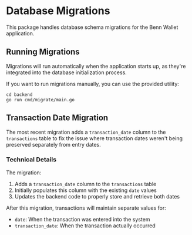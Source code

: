 # Database Migrations

This package handles database schema migrations for the Benn Wallet application.

## Running Migrations

Migrations will run automatically when the application starts up, as they're integrated into the database initialization process.

If you want to run migrations manually, you can use the provided utility:

```
cd backend
go run cmd/migrate/main.go
```

## Transaction Date Migration

The most recent migration adds a `transaction_date` column to the `transactions` table to fix the issue where transaction dates weren't being preserved separately from entry dates.

### Technical Details

The migration:
1. Adds a `transaction_date` column to the `transactions` table
2. Initially populates this column with the existing `date` values
3. Updates the backend code to properly store and retrieve both dates

After this migration, transactions will maintain separate values for:
- `date`: When the transaction was entered into the system
- `transaction_date`: When the transaction actually occurred 